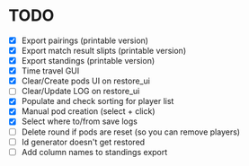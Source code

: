 # TODO

* [x] Export pairings (printable version)
* [x] Export match result slipts (printable version)
* [x] Export standings (printable version)
* [x] Time travel GUI
* [x] Clear/Create pods UI on restore_ui
* [ ] Clear/Update LOG on restore_ui
* [x] Populate and check sorting for player list
* [x] Manual pod creation (select + click)
* [x] Select where to/from save logs
* [ ] Delete round if pods are reset (so you can remove players)
* [ ] Id generator doesn't get restored
* [ ] Add column names to standings export
